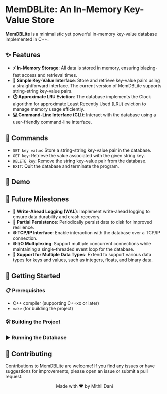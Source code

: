 # MemDBLite: An In-Memory Key-Value Store


**MemDBLite** is a minimalistic yet powerful in-memory key-value database implemented in C++.

## ✨ Features

- **⚡ In-Memory Storage**: All data is stored in memory, ensuring blazing-fast access and retrieval times.
- **🔑 Simple Key-Value Interface**: Store and retrieve key-value pairs using a straightforward interface. The current version of MemDBLite supports string-string key-value pairs.
- **⏱️ Approximate LRU Eviction**: The database implements the Clock algorithm for approximate Least Recently Used (LRU) eviction to manage memory usage efficiently.
- **💻 Command-Line Interface (CLI)**: Interact with the database using a user-friendly command-line interface.

## 🚀 Commands

- `SET key value`: Store a string-string key-value pair in the database.
- `GET key`: Retrieve the value associated with the given string key.
- `DELETE key`: Remove the string key-value pair from the database.
- `EXIT`: Quit the database and terminate the program.

## 🎥 Demo
<!-- TODO: -->

## 🚀 Future Milestones

- **📝 Write-Ahead Logging (WAL)**: Implement write-ahead logging to ensure data durability and crash recovery.
- **💾 Partial Persistence**: Periodically persist data to disk for improved resilience.
- **🌐 TCP/IP Interface**: Enable interaction with the database over a TCP/IP connection.
- **🌐 I/O Multiplexing**: Support multiple concurrent connections while maintaining a single-threaded event loop for the database.
- **🧰 Support for Multiple Data Types**: Extend to support various data types for keys and values, such as integers, floats, and binary data.

## 🚀 Getting Started

### 📋 Prerequisites

- C++ compiler (supporting C++xx or later)
- `make` (for building the project)

### 🛠️ Building the Project

<!-- TODO: -->

### ▶️ Running the Database

<!-- TODO: -->

## 🤝 Contributing

Contributions to MemDBLite are welcome! If you find any issues or have suggestions for improvements, please open an issue or submit a pull request.

<div align="center">
  Made with ❤️ by Mithil Dani
</div>